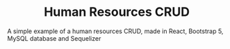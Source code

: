 <h1 align="center"> Human Resources CRUD </h1>
<p>A simple example of a human resources CRUD, made in React, Bootstrap 5, MySQL database and Sequelizer</p>

